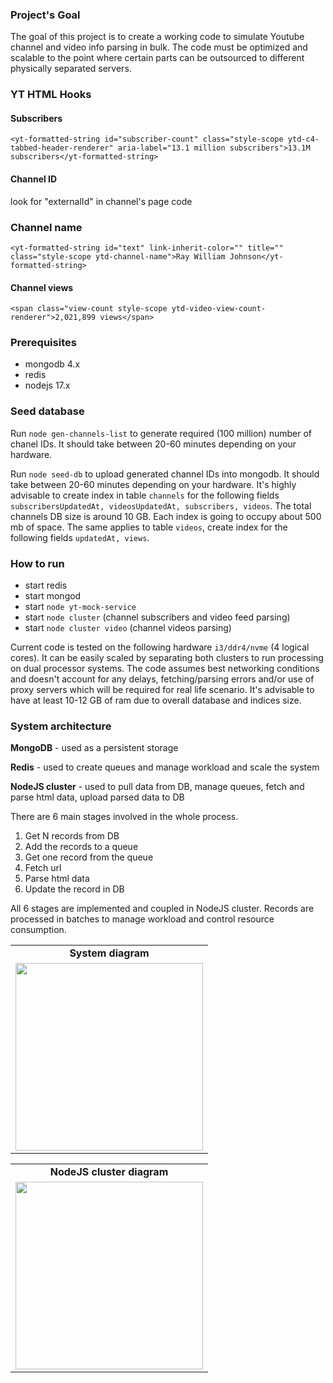 ### Project's Goal
The goal of this project is to create a working code to simulate Youtube channel and video info parsing in bulk. The code must be optimized and scalable to the point where certain parts can be outsourced to different physically separated servers.

### YT HTML Hooks
#### Subscribers
```<yt-formatted-string id="subscriber-count" class="style-scope ytd-c4-tabbed-header-renderer" aria-label="13.1 million subscribers">13.1M subscribers</yt-formatted-string>```

#### Channel ID
look for "externalId" in channel's page code

### Channel name
```<yt-formatted-string id="text" link-inherit-color="" title="" class="style-scope ytd-channel-name">Ray William Johnson</yt-formatted-string>```

#### Channel views
```<span class="view-count style-scope ytd-video-view-count-renderer">2,021,899 views</span>```

### Prerequisites
- mongodb 4.x
- redis
- nodejs 17.x

### Seed database
Run ```node gen-channels-list``` to generate required (100 million) number of chanel IDs. It should take between 20-60 minutes depending on your hardware.

Run ```node seed-db``` to upload generated channel IDs into mongodb. It should take between 20-60 minutes depending on your hardware. It's highly advisable to create index in table ```channels``` for the following fields ```subscribersUpdatedAt, videosUpdatedAt, subscribers, videos```. The total channels DB size is around 10 GB. Each index is going to occupy about 500 mb of space. The same applies to table ```videos```, create index for the following fields ```updatedAt, views```.

### How to run
- start redis
- start mongod
- start ```node yt-mock-service```
- start ```node cluster``` (channel subscribers and video feed parsing)
- start ```node cluster video``` (channel videos parsing)

Current code is tested on the following hardware ```i3/ddr4/nvme``` (4 logical cores). It can be easily scaled by separating both clusters to run processing on dual processor systems. The code assumes best networking conditions and doesn't account for any delays, fetching/parsing errors and/or use of proxy servers which will be required for real life scenario. It's advisable to have at least 10-12 GB of ram due to overall database and indices size.

### System architecture
**MongoDB** - used as a persistent storage

**Redis** - used to create queues and manage workload and scale the system

**NodeJS cluster** - used to pull data from DB, manage queues, fetch and parse html data, upload parsed data to DB

There are 6 main stages involved in the whole process.
1) Get N records from DB
2) Add the records to a queue
3) Get one record from the queue
4) Fetch url
5) Parse html data
6) Update the record in DB

All 6 stages are implemented and coupled in NodeJS cluster. Records are processed in batches to manage workload and control resource consumption.

<table width="100%">
  <tr>
    <td align="center">
      <strong>System diagram</strong>
    </td>
  </tr>
  <tr>
    <td align="center">
      <img height="300" src="./system-overview-diagram.png">
    </td>
  </tr>
</table>

<table width="100%">
  <tr>
    <td align="center">
      <strong>NodeJS cluster diagram</strong>
    </td>
  </tr>
  <tr>
    <td align="center">
      <img height="300" src="./cluster-diagram.png">
    </td>
  </tr>
</table>